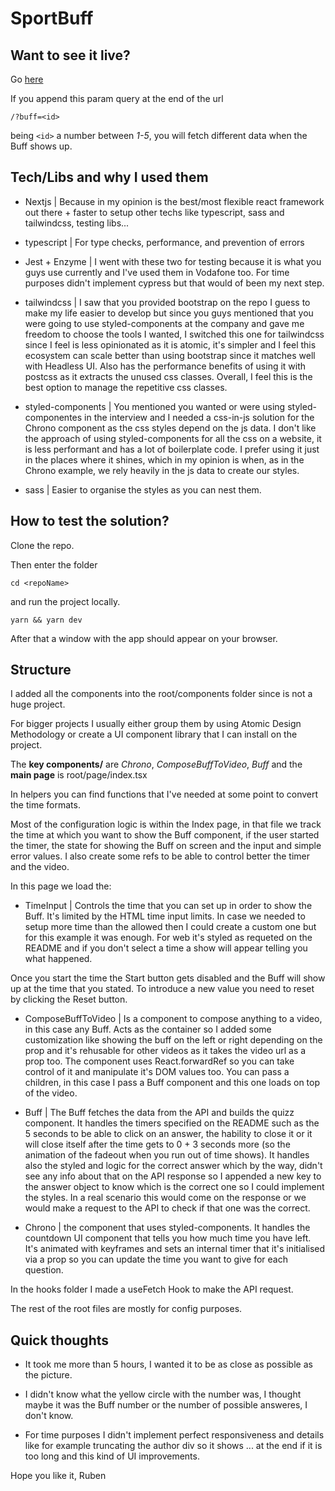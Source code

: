 # SportBuff

## Want to see it live?

Go [here](https://vidquizz.vercel.app/)

If you append this param query at the end of the url

```
/?buff=<id>
```

being `<id>` a number between _1-5_, you will fetch different data when the Buff shows up.

## Tech/Libs and why I used them

- Nextjs | Because in my opinion is the best/most flexible react framework out there + faster to setup other techs like typescript, sass and tailwindcss, testing libs...

- typescript | For type checks, performance, and prevention of errors

- Jest + Enzyme | I went with these two for testing because it is what you guys use currently and I've used them in Vodafone too. For time purposes didn't implement cypress but that would of been my next step.

- tailwindcss | I saw that you provided bootstrap on the repo I guess to make my life easier to develop but since you guys mentioned that you were going to use styled-components at the company and gave me freedom to choose the tools I wanted, I switched this one for tailwindcss since I feel is less opinionated as it is atomic, it's simpler and I feel this ecosystem can scale better than using bootstrap since it matches well with Headless UI. Also has the performance benefits of using it with postcss as it extracts the unused css classes. Overall, I feel this is the best option to manage the repetitive css classes.

- styled-components | You mentioned you wanted or were using styled-componentes in the interview and I needed a css-in-js solution for the Chrono component as the css styles depend on the js data. I don't like the approach of using styled-components for all the css on a website, it is less performant and has a lot of boilerplate code. I prefer using it just in the places where it shines, which in my opinion is when, as in the Chrono example, we rely heavily in the js data to create our styles.

- sass | Easier to organise the styles as you can nest them.

## How to test the solution?

Clone the repo.

Then enter the folder

```
cd <repoName>
```

and run the project locally.

```
yarn && yarn dev
```

After that a window with the app should appear on your browser.

## Structure

I added all the components into the root/components folder since is not a huge project.

For bigger projects I usually either group them by using Atomic Design Methodology or create a UI component library that I can install on the project.

The **key components/** are _Chrono_, _ComposeBuffToVideo_, _Buff_ and the **main page** is root/page/index.tsx

In helpers you can find functions that I've needed at some point to convert the time formats.

Most of the configuration logic is within the Index page, in that file we track the time at which you want to show the Buff component, if the user started the timer, the state for showing the Buff on screen and the input and simple error values. I also create some refs to be able to control better the timer and the video.

In this page we load the:

- TimeInput | Controls the time that you can set up in order to show the Buff. It's limited by the HTML time input limits. In case we needed to setup more time than the allowed then I could create a custom one but for this example it was enough. For web it's styled as requeted on the README and if you don't select a time a show will appear telling you what happened.

Once you start the time the Start button gets disabled and the Buff will show up at the time that you stated. To introduce a new value you need to reset by clicking the Reset button.

- ComposeBuffToVideo | Is a component to compose anything to a video, in this case any Buff. Acts as the container so I added some customization like showing the buff on the left or right depending on the prop and it's rehusable for other videos as it takes the video url as a prop too. The component uses React.forwardRef so you can take control of it and manipulate it's DOM values too. You can pass a children, in this case I pass a Buff component and this one loads on top of the video.

- Buff | The Buff fetches the data from the API and builds the quizz component. It handles the timers specified on the README such as the 5 seconds to be able to click on an answer, the hability to close it or it will close itself after the time gets to 0 + 3 seconds more (so the animation of the fadeout when you run out of time shows). It handles also the styled and logic for the correct answer which by the way, didn't see any info about that on the API response so I appended a new key to the answer object to know which is the correct one so I could implement the styles. In a real scenario this would come on the response or we would make a request to the API to check if that one was the correct.

- Chrono | the component that uses styled-components. It handles the countdown UI component that tells you how much time you have left. It's animated with keyframes and sets an internal timer that it's initialised via a prop so you can update the time you want to give for each question.

In the hooks folder I made a useFetch Hook to make the API request.

The rest of the root files are mostly for config purposes.

## Quick thoughts

- It took me more than 5 hours, I wanted it to be as close as possible as the picture.

- I didn't know what the yellow circle with the number was, I thought maybe it was the Buff number or the number of possible answeres, I don't know.

- For time purposes I didn't implement perfect responsiveness and details like for example truncating the author div so it shows ... at the end if it is too long and this kind of UI improvements.

Hope you like it,
Ruben
